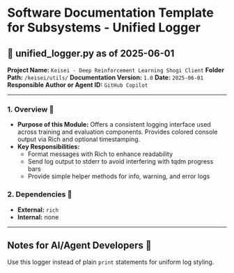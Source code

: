 # Software Documentation Template for Subsystems - Unified Logger

## 📘 unified_logger.py as of 2025-06-01

**Project Name:** `Keisei - Deep Reinforcement Learning Shogi Client`
**Folder Path:** `/keisei/utils/`
**Documentation Version:** `1.0`
**Date:** `2025-06-01`
**Responsible Author or Agent ID:** `GitHub Copilot`

---

### 1. Overview 📜

* **Purpose of this Module:**
  Offers a consistent logging interface used across training and evaluation components. Provides colored console output via Rich and optional timestamping.
* **Key Responsibilities:**
  - Format messages with Rich to enhance readability
  - Send log output to stderr to avoid interfering with tqdm progress bars
  - Provide simple helper methods for info, warning, and error logs

### 2. Dependencies 🔗

* **External:** `rich`
* **Internal:** none

---

## Notes for AI/Agent Developers 🧠

Use this logger instead of plain `print` statements for uniform log styling.
